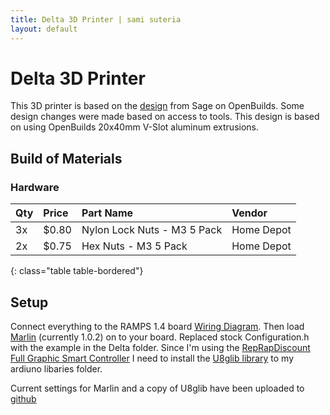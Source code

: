 ```yaml
---
title: Delta 3D Printer | sami suteria 
layout: default
---
```


# Delta 3D Printer

This 3D printer is based on the [design](http://www.openbuilds.com/builds/delta-six.476/) from Sage on OpenBuilds. Some design changes were made based on access to tools. This design is based on using OpenBuilds 20x40mm V-Slot aluminum extrusions. 

## Build of Materials

### Hardware

| Qty | Price | Part Name | Vendor |
|:----|:------|:----------|:-------|
| 3x  | $0.80 | Nylon Lock Nuts - M3 5 Pack | Home Depot |
| 2x  | $0.75 | Hex Nuts - M3 5 Pack | Home Depot |
{: class="table table-bordered"}


## Setup 

Connect everything to the RAMPS 1.4 board [Wiring Diagram](http://reprap.org/mediawiki/images/6/6d/Rampswire14.svg). Then load [Marlin](https://github.com/MarlinFirmware/Marlin) (currently 1.0.2) on to your board. Replaced stock Configuration.h with the example in the Delta folder. Since I'm using the [RepRapDiscount Full Graphic Smart Controller](http://reprap.org/wiki/RepRapDiscount_Full_Graphic_Smart_Controller) I need to install the [U8glib library](https://bintray.com/olikraus/u8glib/Arduino) to my ardiuno libaries folder. 

Current settings for Marlin and a copy of U8glib have been uploaded to [github](https://github.com/samisuteria/DeltaPrinter)
















<!--
## Things to research

- Traxxas ball joints
- http://www.tridprinting.com/Mechanical-Parts/#3D-Printer-Rod-Kit
- http://www.tridprinting.com/BOM/Kossel-Mini/
- Carriage design
- Arm length (80% of distance between vertical posts?)
- Effector w/ 1.75mm E3DV6
- Magnetic Effector: https://www.youmagine.com/designs/kossel-plus-magnetic-effector#!design-information
- Magnetic Ball Joint Rod Ends: https://www.youmagine.com/designs/magnetic-ball-joint-rod-ends
- http://www.ultibots.com/nema-17-damper-astrosyn-my17rmdamp/
- Delta robot calculator: http://www.thinkyhead.com/_delta/
- Ditto: https://sites.google.com/site/3dprinterlist/delta-3d-printers/delta-robot-calculator


## BOM

### To Find

- Limit Switches
- Heated bed
- Power supply (ATX PC Supply?)
- Extruder

### 3D Printed

| Qty | Part Name | Links| Status |
|-----|-----------|------|--------|
| 6x  | Vertex              | [STL](Resources/Delta-Six/vertex_20x40.stl) - [PNG](Resources/Delta-Six/vertex_20x40.png) | Printing
| 3x  | Vertex Idler Cap    | [STL](Resources/Delta-Six/vertex_20x40_idler_cap.stl) - [PNG](Resources/Delta-Six/vertex_20x40_idler_cap.png) | Printing
| 3x  | Carriage Backplate  | [STL](Resources/Delta-Six/carriage_20x40_backplate.stl) | Not Started
| 3x  | Carriage            | [STL](Resources/Open-Builds/d6magcar.stl) | Not Started
| 1x  | Effector            | [STL](Resources/kossel-plus-magnetic-effector/magneticEffector.stl) | Not Started
{: class="table table-bordered"}

### Frame

| Qty | Price | Part Name | Link | Status  |
|-----|-------|-----------|------|---------|
| 6x  | $7.15 | Black V-Slot 20x40 500mm              | [OpenBuilds](http://openbuildspartstore.com/black-v-slot-linear-rail/) | Ordered
| 3x  | $14.30| Black V-Slot 20x40 1000mm             | [OpenBuilds](http://openbuildspartstore.com/black-v-slot-linear-rail/) | Ordered
| 3x  | $4.50 | Low Profile Screws M5 10mm - 25 Pack  | [OpenBuilds](http://openbuildspartstore.com/low-profile-screws-m5/) | Ordered
| 3x  | $4.95 | Tee Nuts M5 - 25 Pack                 | [OpenBuilds](http://openbuildspartstore.com/tee-nuts-25-pack/) | Ordered
| 2x  | $2.75 | Low Profile Screws M5 40mm - 10 Pack  | [OpenBuilds](http://openbuildspartstore.com/low-profile-screws-m5/) | Ordered
| 1x  | $60   | 288mm Assembled Arms w/ Magnets + Ball Sockets | [Haydn Huntly](https://groups.google.com/forum/m/#!topic/deltabot/485cfVFrFFU%5B1-25%5D) | Ordered
{: class="table table-bordered"}

**Total: $179.65 + Shipping**

### Movement

| Qty | Price | Part Name | Link | Status |
|-----|-------|-----------|------|--------|
| 3x  | $17.50| NEMA 17 Stepper Motor | [OpenBuilds](http://openbuildspartstore.com/nema-17-stepper-motor/) | Ordered
| 3x  | $6.95 | GT2 30 Teeth Pulleys | [OpenBuilds](http://openbuildspartstore.com/gt2-2mm-aluminum-timing-pulley-30-tooth/?page_context=category&faceted_search=0) | Had
| 12x | $3.95 | Solid V Wheel Kit | [OpenBuilds](http://openbuildspartstore.com/solid-v-wheel-kit/?page_context=category&faceted_search=0) | Had
| 3x  | $4.85 | Smooth Idler Pulley Wheel Kit | [OpenBuilds](http://openbuildspartstore.com/smooth-idler-pulley-wheel-kit/) | Ordered
| 1x  | $18.99| GT2 Belt 5M | [Amazon](http://www.amazon.com/Meters-pitch-wide-Timing-printer/dp/B00F2IQNX8/ref=sr_1_1?ie=UTF8&qid=1434351828&sr=8-1&keywords=gt2+belt&refinements=p_85%3A2470955011#customerReviews) | Ordered
{: class="table table-bordered"}

**Total: $154.29** | **New Parts: $86.04**

### Electronics

| Qty | Price | Part Name | Link | Status |
|-----|-------|-----------|------|--------|
| 1x  | $64.95| RAMPS 1.4 + Arduino Mega + 5x Stepper Motor Drivers (A4988) + LCD SD Card Reader | [Amazon](http://www.amazon.com/Sintron-Controller-Mega-2560-R3/dp/B00L9BX8AS/ref=cm_cr_pr_sims_t/180-4270232-2404508) | Ordered
{: class="table table-bordered"}

**Total: $64.95**

### Shipping

| Supplier | Shipping Amount | Comments |
|----------|-----------------|----------|
| Open Builds| $0            | Initial frame order - free shipping weekend
| Haydn Huntly | $4x         | $4 flat shipping anywhere in the US
{: class="table table-bordered"}
-->



